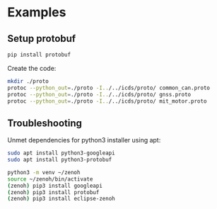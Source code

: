 # Examples

## Setup protobuf

``` .bash
pip install protobuf
```

Create the code:

``` .bash
mkdir ./proto
protoc --python_out=./proto -I../../icds/proto/ common_can.proto
protoc --python_out=./proto -I../../icds/proto/ gnss.proto
protoc --python_out=./proto -I../../icds/proto/ mit_motor.proto
```

## Troubleshooting

Unmet dependencies for python3 installer using apt:

``` .bash
sudo apt install python3-googleapi 
sudo apt install python3-protobuf 
```

``` .bash
python3 -m venv ~/zenoh
source ~/zenoh/bin/activate
(zenoh) pip3 install googleapi
(zenoh) pip3 install protobuf
(zenoh) pip3 install eclipse-zenoh
```
